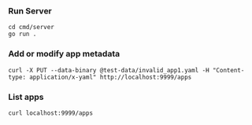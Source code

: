 ### Run Server
```
cd cmd/server
go run .
```

### Add or modify app metadata
```
curl -X PUT --data-binary @test-data/invalid_app1.yaml -H "Content-type: application/x-yaml" http://localhost:9999/apps
```

### List apps
```
curl localhost:9999/apps
```
